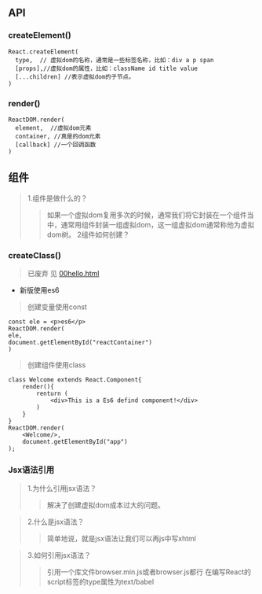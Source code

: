 ## API

### createElement()
```
React.createElement(
  type,  // 虚拟dom的名称，通常是一些标签名称，比如：div a p span
  [props],//虚拟dom的属性，比如：className id title value
  [...children] //表示虚拟dom的子节点。     
)
```
### render()
```
ReactDOM.render(
  element,  //虚拟dom元素
  container, //真是的dom元素
  [callback] //一个回调函数
)
```
## 组件

> 1.组件是做什么的？
>> 如果一个虚拟dom复用多次的时候，通常我们将它封装在一个组件当中，通常用组件封装一组虚拟dom，这一组虚拟dom通常称他为虚拟dom树。
> 2组件如何创建？
### createClass()

> 已废弃 见 [00hello.html](https://github.com/vervin/react-demo/blob/master/react-toturial/00hello.html)

* 新版使用es6

>创建变量使用const
```
const ele = <p>es6</p>
ReactDOM.render(
ele,
document.getElementById("reactContainer")
)
```

>创建组件使用class

```
class Welcome extends React.Component{
    render(){
        renturn (
            <div>This is a Es6 defind component!</div>
        )
    }
}
ReactDOM.render(
    <Welcome/>,
    document.getElementById("app")
);
```
### Jsx语法引用
> 1.为什么引用jsx语法？
>>  解决了创建虚拟dom成本过大的问题。

> 2.什么是jsx语法？
>> 简单地说，就是jsx语法让我们可以再js中写xhtml

> 3.如何引用jsx语法？
>>引用一个库文件browser.min.js或者browser.js都行
在编写React的script标签的type属性为text/babel